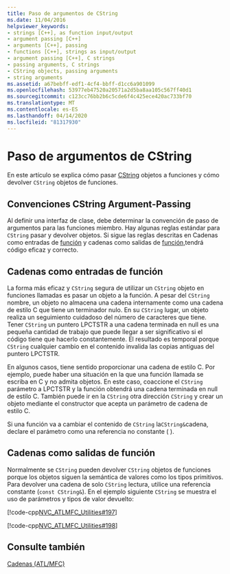 ```yaml
---
title: Paso de argumentos de CString
ms.date: 11/04/2016
helpviewer_keywords:
- strings [C++], as function input/output
- argument passing [C++]
- arguments [C++], passing
- functions [C++], strings as input/output
- argument passing [C++], C strings
- passing arguments, C strings
- CString objects, passing arguments
- string arguments
ms.assetid: a67bebff-edf1-4cf4-bbff-d1cc6a901099
ms.openlocfilehash: 53977eb47520a20571a2d5ba8aa105c567ff40d1
ms.sourcegitcommit: c123cc76bb2b6c5cde6f4c425ece420ac733bf70
ms.translationtype: MT
ms.contentlocale: es-ES
ms.lasthandoff: 04/14/2020
ms.locfileid: "81317930"
---
```

# <a name="cstring-argument-passing"></a>Paso de argumentos de CString

En este artículo se explica cómo pasar [CString](../atl-mfc-shared/reference/cstringt-class.md) objetos a funciones y cómo devolver `CString` objetos de funciones.

## <a name="cstring-argument-passing-conventions"></a><a name="_core_cstring_argument.2d.passing_conventions"></a>Convenciones CString Argument-Passing

Al definir una interfaz de clase, debe determinar la convención de paso de argumentos para las funciones miembro. Hay algunas reglas estándar para `CString` pasar y devolver objetos. Si sigue las reglas descritas en Cadenas como entradas de [función](#_core_strings_as_function_inputs) y cadenas como salidas de [función,](#_core_strings_as_function_outputs)tendrá código eficaz y correcto.

## <a name="strings-as-function-inputs"></a><a name="_core_strings_as_function_inputs"></a>Cadenas como entradas de función

La forma más eficaz y `CString` segura de utilizar un `CString` objeto en funciones llamadas es pasar un objeto a la función. A pesar del `CString` nombre, un objeto no almacena una cadena internamente como una cadena de estilo C que tiene un terminador nulo. En su `CString` lugar, un objeto realiza un seguimiento cuidadoso del número de caracteres que tiene. Tener `CString` un puntero LPCTSTR a una cadena terminada en null es una pequeña cantidad de trabajo que puede llegar a ser significativo si el código tiene que hacerlo constantemente. El resultado es temporal porque `CString` cualquier cambio en el contenido invalida las copias antiguas del puntero LPCTSTR.

En algunos casos, tiene sentido proporcionar una cadena de estilo C. Por ejemplo, puede haber una situación en la que una función llamada se escriba en C y no admita objetos. En este caso, coaccione el `CString` parámetro a LPCTSTR y la función obtendrá una cadena terminada en null de estilo C. También puede ir en la `CString` otra dirección `CString` y crear un objeto mediante el constructor que acepta un parámetro de cadena de estilo C.

Si una función va a cambiar el contenido de `CString` la`CString&`cadena, declare el parámetro como una referencia no constante ( ).

## <a name="strings-as-function-outputs"></a><a name="_core_strings_as_function_outputs"></a>Cadenas como salidas de función

Normalmente se `CString` pueden devolver `CString` objetos de funciones porque los objetos siguen la semántica de valores como los tipos primitivos. Para devolver una cadena de solo `CString` lectura, utilice una referencia constante (`const CString&`). En el ejemplo siguiente `CString` se muestra el uso de parámetros y tipos de valor devuelto:

[!code-cpp[NVC_ATLMFC_Utilities#197](../atl-mfc-shared/codesnippet/cpp/cstring-argument-passing_1.cpp)]

[!code-cpp[NVC_ATLMFC_Utilities#198](../atl-mfc-shared/codesnippet/cpp/cstring-argument-passing_2.cpp)]

## <a name="see-also"></a>Consulte también

[Cadenas (ATL/MFC)](../atl-mfc-shared/strings-atl-mfc.md)
